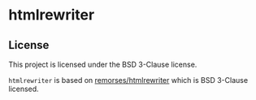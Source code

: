 # htmlrewriter

## License

This project is licensed under the BSD 3-Clause license.

`htmlrewriter` is based on
[remorses/htmlrewriter](https://github.com/remorses/htmlrewriter) which is BSD
3-Clause licensed.
